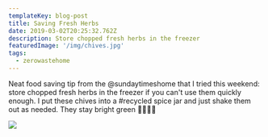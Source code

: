 ```yaml
---
templateKey: blog-post
title: Saving Fresh Herbs
date: 2019-03-02T20:25:32.762Z
description: Store chopped fresh herbs in the freezer
featuredImage: '/img/chives.jpg'
tags:
  - zerowastehome
---
```


Neat food saving tip from the @sundaytimeshome that I tried this weekend: store chopped fresh herbs in the freezer if you can't use them quickly enough. I put these chives into a #recycled spice jar and just shake them out as needed. They stay bright green 🌱🌿🤘🆒

![](/img/chives.jpg)

